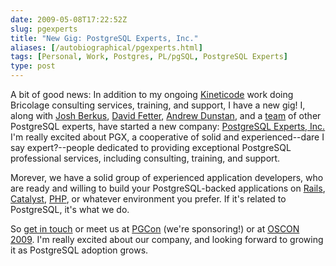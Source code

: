 ```yaml
--- 
date: 2009-05-08T17:22:52Z
slug: pgexperts
title: "New Gig: PostgreSQL Experts, Inc."
aliases: [/autobiographical/pgexperts.html]
tags: [Personal, Work, Postgres, PL/pgSQL, PostgreSQL Experts]
type: post
---
```


A bit of good news: In addition to my ongoing [Kineticode] work doing Bricolage
consulting services, training, and support, I have a new gig! I, along with
[Josh Berkus], [David Fetter], [Andrew Dunstan], and a [team] of other
PostgreSQL experts, have started a new company: [PostgreSQL Experts, Inc.] I'm
really excited about PGX, a cooperative of solid and experienced--dare I say
expert?--people dedicated to providing exceptional PostgreSQL professional
services, including consulting, training, and support.

Morever, we have a solid group of experienced application developers, who are
ready and willing to build your PostgreSQL-backed applications on [Rails],
[Catalyst], [PHP], or whatever environment you prefer. If it's related to
PostgreSQL, it's what we do.

So [get in touch] or meet us at [PGCon][] (we're sponsoring!) or at [OSCON
2009]. I'm really excited about our company, and looking forward to growing it
as PostgreSQL adoption grows.

  [Kineticode]: https://www.kineticode.com/ "Kineticode: Setting knowledge in motion."
  [Josh Berkus]: http://it.toolbox.com/blogs/database-soup "Database Soup"
  [David Fetter]: http://people.planetpostgresql.org/dfetter/ "David Fetter's blog"
  [Andrew Dunstan]: http://people.planetpostgresql.org/andrew/ "Andrew's PostgreSQL blog"
  [team]: http://pgexperts.com/people.html "Meet the Experts"
  [PostgreSQL Experts, Inc.]: http://pgexperts.com/ "PostgreSQL Experts, Inc."
  [Rails]: http://wiki.rubyonrails.org/database-support/postgres "Rails Wiki: PostgreSQL"
  [Catalyst]: http://www.catalystframework.org/ "Catalyst: The elegant MVC framework"
  [PHP]: http://www.php.net/ "PHP"
  [get in touch]: http://pgexperts.com/contact.html "PostgreSQL Experts, Inc. -- Contact Us"
  [PGCon]: https://www.pgcon.org/2009/ "PGCon 2009"
  [OSCON 2009]: http://en.oreilly.com/oscon2009
